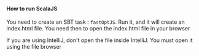 #### How to run ScalaJS

You need to create an SBT task : ``` fastOptJS ```.
Run it, and it will create an index.html file.
You need then to open the index.html file in your browser

If you are using IntelliJ, don't open the file inside IntelliJ. You must open it using the file browser
